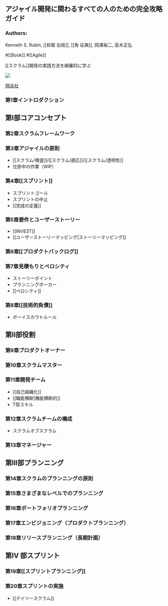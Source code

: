 ## アジャイル開発に関わるすべての人のための完全攻略ガイド

### Authors:
Kenneth S. Rubin, [[和智 右桂]], [[角 征典]], 岡澤裕二, 高木正弘

#[[Book]] #[[Agile]]

[[スクラム]]開発の実践方法を網羅的に学ぶ

![](https://www.seshop.com/static/images/product/17008/L.png)

[翔泳社](https://www.shoeisha.co.jp/book/detail/9784798130507)

### 第1章イントロダクション
## 第I部コアコンセプト
### 第2章スクラムフレームワーク
### 第3章アジャイルの原則
- [[スクラム/検査]]/[[スクラム/適応]]/[[スクラム/透明性]]
- 仕掛中の作業（WIP）
### 第4章[[スプリント]]
- スプリントゴール
- スプリントの中止
- [[完成の定義]]
### 第5章要件とユーザーストーリー
- [[INVEST]]
- [[ユーザーストーリーマッピング|ストーリーマッピング]]
### 第6章[[プロダクトバックログ]]
### 第7章見積もりとベロシティ
- ストーリーポイント
- プランニングポーカー
- [[ベロシティ]]
### 第8章[[技術的負債]]
- ボーイスカウトルール
## 第II部役割
### 第9章プロダクトオーナー
### 第10章スクラムマスター
### 第11章開発チーム
- [[自己組織化]]
- [[職能横断|機能横断的]]
- T型スキル
### 第12章スクラムチームの構成
- スクラムオブスクラム
### 第13章マネージャー
## 第III部プランニング
### 第14章スクラムのプランニングの原則
### 第15章さまざまなレベルでのプランニング
### 第16章ポートフォリオプランニング
### 第17章エンビジョニング（プロダクトプランニング）
### 第18章リリースプランニング（長期計画）
## 第IV 部スプリント
### 第19章[[スプリントプランニング]]
### 第20章スプリントの実施
- [[デイリースクラム]]
